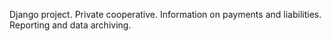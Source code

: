Django project.
Private cooperative. Information on payments and liabilities. Reporting and data archiving.
